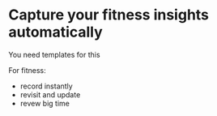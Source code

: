 # Capture your fitness insights automatically

You need templates for this

For fitness:
- record instantly
- revisit and update
- revew big time